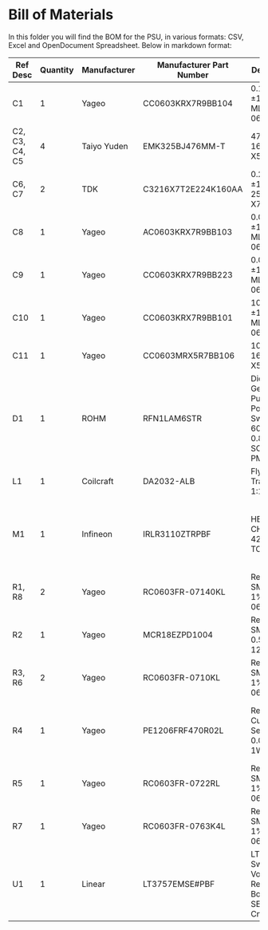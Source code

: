 # Bill of Materials

In this folder you will find the BOM for the PSU, in various formats: CSV, Excel and OpenDocument Spreadsheet. Below in markdown format:



| Ref Desc | Quantity | Manufacturer | Manufacturer Part Number | Description | Package | Type | Comment |
| -------- | -------- | ------------ | ------------------------ | ----------- | ------- | ---- | ------- |
| C1 | 1 | Yageo | CC0603KRX7R9BB104 | 0.1µF ±10% 50V MLCC X7R 0603 | 0603 | SMD |  |
| C2, C3, C4, C5 | 4 | Taiyo Yuden | EMK325BJ476MM-T | 47µF ±20% 16V MLCC X5R 1210 | 1210 | SMD | Use 25V if you can to increase VIN range |
| C6, C7 | 2 | TDK | C3216X7T2E224K160AA | 0.22µF ±10% 250V MLCC X7T 1206 | 1206 | SMD | Must be 250V+ rated |
| C8 | 1 | Yageo | AC0603KRX7R9BB103 | 0.01µF ±10% 50V MLCC X7R 0603 | 0603 | SMD |  |
| C9 | 1 | Yageo | CC0603KRX7R9BB223 | 0.022µF ±10% 50V MLCC X7R 0603 | 0603 | SMD |  |
| C10 | 1 | Yageo | CC0603KRX7R9BB101 | 100pF ±10% 50V MLCC X7R 0603 | 0603 | SMD |  |
| C11 | 1 | Yageo | CC0603MRX5R7BB106 | 10µF ±20% 16V MLCC X5R 0603 | 0603 | SMD |  |
| D1 | 1 | ROHM | RFN1LAM6STR | Diodes - General Purpose, Power, Switching 600V VR 0.8A IO SOD-128; PMDTM | SOD128 | SMD | ES1G works well if you'd like a more commonly available part |
| L1 | 1 | Coilcraft | DA2032-ALB | Flyback Transformer 1:10 10uH | DA2032 | SMD |  |
| M1 | 1 | Infineon | IRLR3110ZTRPBF | HEXFET N-CH 100V 42A DPAK TO-252-3 | TO-252-3 | SMD | Any fast switching MOSFET works but this one is particularly good |
| R1, R8 | 2 | Yageo | RC0603FR-07140KL | Resistor SMD 140K 1% 1/10W 0603 | 0603 | SMD |  |
| R2 | 1 | Yageo | MCR18EZPD1004 | Resistor SMD 1M 0.5% 1/8W 1206 | 1206 | SMD |  |
| R3, R6 | 2 | Yageo | RC0603FR-0710KL | Resistor SMD 10K 1% 1/10W 0603 | 0603 | SMD |  |
| R4 | 1 | Yageo | PE1206FRF470R02L | Resistor Current Sense SMD 0.02R 1% 1W 1206 | 1206 | SMD | Current limiting resistor 0.02 1W is a must for stability |
| R5 | 1 | Yageo | RC0603FR-0722RL | Resistor SMD 22R 1% 1/10W 0603 | 0603 | SMD |  |
| R7 | 1 | Yageo | RC0603FR-0763K4L | Resistor SMD 63.4K 1% 1/10W 0603 | 0603 | SMD | 59K-66K5 works well. |
| U1 | 1 | Linear | LT3757EMSE#PBF | LT3757 Switching Voltage Regulators Boost, Fly, SEPIC & Inv Cntr | MSOP10 | SMD | Any LT3757 or LT3757A variants in MSOP10 will work |
